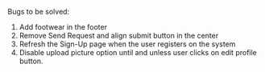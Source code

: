 Bugs to be solved:

1. Add footwear in the footer
2. Remove Send Request and align submit button in the center
3. Refresh the Sign-Up page when the user registers on the system
4. Disable upload picture option until and unless user clicks on edit profile button.
